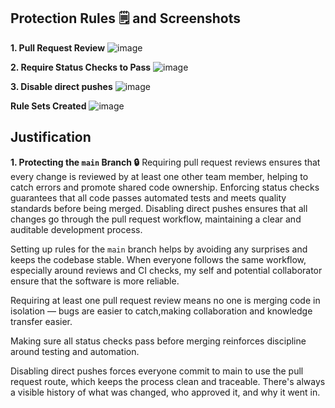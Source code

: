 ## Protection Rules 🗒️ and Screenshots

**1. Pull Request Review**
![image](https://github.com/user-attachments/assets/5dde3f43-20ff-4b68-81b7-bde67475946d)

**2. Require Status Checks to Pass**
![image](https://github.com/user-attachments/assets/5b26ab7f-4498-4d58-bacf-15076a03172c)

**3. Disable direct pushes**
![image](https://github.com/user-attachments/assets/6048b59d-e549-4a3c-9df3-cb2c112bc509)

**Rule Sets Created**
![image](https://github.com/user-attachments/assets/5d595dfe-55c6-4c17-b93c-e35cc31df48d)

## Justification 

**1. Protecting the `main` Branch 🔒**
Requiring pull request reviews ensures that every change is reviewed by at least one other team member, helping to catch errors and promote shared code ownership. Enforcing status checks guarantees that all code passes automated tests and meets quality standards before being merged. Disabling direct pushes ensures that all changes go through the pull request workflow, maintaining a clear and auditable development process.


Setting up rules for the `main` branch helps by avoiding any surprises and keeps the codebase stable. When everyone follows the same workflow, especially around reviews and CI checks, my self and potential collaborator ensure that the software is more reliable.

Requiring at least one pull request review means no one is merging code in isolation — bugs are easier to catch,making collaboration and knowledge transfer easier.

Making sure all status checks pass before merging reinforces discipline around testing and automation.

Disabling direct pushes forces everyone commit to main to use the pull request route, which keeps the process clean and traceable. There's always a visible history of what was changed, who approved it, and why it went in. 


